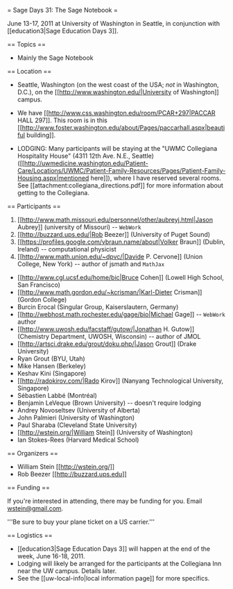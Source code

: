 = Sage Days 31: The Sage Notebook =

June 13-17, 2011 at University of Washington in Seattle, in conjunction with [[education3|Sage Education Days 3]].

== Topics ==

 * Mainly the Sage Notebook

== Location ==

 * Seattle, Washington (on the west coast of the USA; *not* in Washington, D.C.), on the [[http://www.washington.edu/|University of Washington]] campus.

 * We have [[http://www.css.washington.edu/room/PCAR+297|PACCAR HALL 297]].  This room is in this [[http://www.foster.washington.edu/about/Pages/paccarhall.aspx|beautiful building]].  

 * LODGING: Many participants will be staying at the "UWMC Collegiana Hospitality House" (4311 12th Ave. N.E., Seattle)  ([[http://uwmedicine.washington.edu/Patient-Care/Locations/UWMC/Patient-Family-Resources/Pages/Patient-Family-Housing.aspx|mentioned here]]), where I have reserved several rooms.  See [[attachment:collegiana_directions.pdf]] for more information about getting to the Collegiana.


== Participants ==

 1. [[http://www.math.missouri.edu/personnel/other/aubreyj.html|Jason Aubrey]] (university of Missouri) -- `WebWork`
 1. [[http://buzzard.ups.edu/|Rob Beezer]] (University of Puget Sound) 
 1. [[https://profiles.google.com/vbraun.name/about|Volker Braun]] (Dublin, Ireland) -- computational physicist
 1. [[http://www.math.union.edu/~dpvc/|Davide P. Cervone]] (Union College, New York) -- author of jsmath and `MathJax`
 * [[http://www.cgl.ucsf.edu/home/bic|Bruce Cohen]] (Lowell High School, San Francisco)
 * [[http://www.math.gordon.edu/~kcrisman/|Karl-Dieter Crisman]] (Gordon College)
 * Burcin Erocal (Singular Group, Kaiserslautern, Germany)
 * [[http://webhost.math.rochester.edu/gage/bio|Michael Gage]] -- `WebWork` author
 * [[http://www.uwosh.edu/facstaff/gutow/|Jonathan H. Gutow]] (Chemistry Department, UWOSH, Wisconsin)  -- author of JMOL
 * [[http://artsci.drake.edu/grout/doku.php/|Jason Grout]] (Drake University)
 * Ryan Grout (BYU, Utah)
 * Mike Hansen (Berkeley)
 * Keshav Kini (Singapore)
 * [[http://radokirov.com/|Rado Kirov]] (Nanyang Technological University, Singapore)
 * Sébastien Labbé (Montréal)
 * Benjamin LeVeque (Brown University) -- doesn't require lodging
 * Andrey Novoseltsev (University of Alberta)
 * John Palmieri (University of Washington)
 * Paul Sharaba (Cleveland State University)
 * [[http://wstein.org/|William Stein]] (University of Washington)
 * Ian Stokes-Rees (Harvard Medical School)

== Organizers ==

 * William Stein [[http://wstein.org/]]
 * Rob Beezer [[http://buzzard.ups.edu]]

== Funding ==

 If you're interested in attending, there may be funding for you.   Email wstein@gmail.com. 

 '''Be sure to buy your plane ticket on a US carrier.'''

== Logistics ==

 * [[education3|Sage Education Days 3]] will happen at the end of the week, June 16-18, 2011.
 * Lodging will likely be arranged for the participants at the Collegiana Inn near the UW campus.  Details later.
 * See the [[uw-local-info|local information page]] for more specifics.
